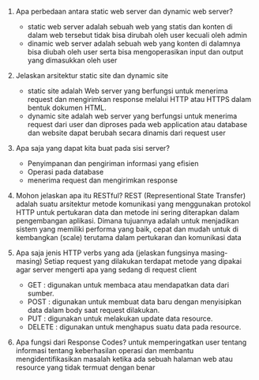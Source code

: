 1. Apa perbedaan antara static web server dan dynamic web server?
   - static web server adalah sebuah web yang statis dan konten di dalam web tersebut tidak bisa dirubah oleh user kecuali oleh admin
   - dinamic web server adalah sebuah web yang konten di dalamnya bisa diubah oleh user serta bisa mengoperasikan input dan output yang 
     dimasukkan oleh user

2. Jelaskan arsitektur static site dan dynamic site
   - static site adalah Web server yang berfungsi untuk menerima request dan mengirimkan response melalui HTTP atau HTTPS dalam bentuk dokumen HTML.
   - dynamic site adalah web server yang berfungsi untuk menerima request dari user dan diproses pada web application atau database dan website dapat 
     berubah secara dinamis dari request user

3. Apa saja yang dapat kita buat pada sisi server?
   - Penyimpanan dan pengiriman informasi yang efisien  
   - Operasi pada database
   - menerima request dan mengirimkan response

4. Mohon jelaskan apa itu RESTful?
   REST (Representional State Transfer) adalah suatu arsitektur metode komunikasi yang menggunakan protokol HTTP untuk pertukaran data dan 
   metode ini sering diterapkan dalam pengembangan aplikasi. Dimana tujuannya adalah untuk menjadikan sistem yang memiliki performa yang baik,
   cepat dan mudah untuk di kembangkan (scale) terutama dalam pertukaran dan komunikasi data  
 
5. Apa saja jenis HTTP verbs yang ada (jelaskan fungsinya masing-masing)
   Setiap request yang dilakukan terdapat metode yang dipakai agar server mengerti apa yang sedang di request client
   - GET    : digunakan untuk membaca atau mendapatkan data dari sumber.
   - POST   : digunakan untuk membuat data baru dengan menyisipkan data dalam body saat request dilakukan.
   - PUT    : digunakan untuk melakukan update data resource.
   - DELETE : digunakan untuk menghapus suatu data pada resource.

6. Apa fungsi dari Response Codes?
   untuk memperingatkan user tentang informasi tentang keberhasilan operasi dan membantu mengidentifikasikan masalah ketika ada sebuah halaman web 
   atau resource yang tidak termuat dengan benar 

